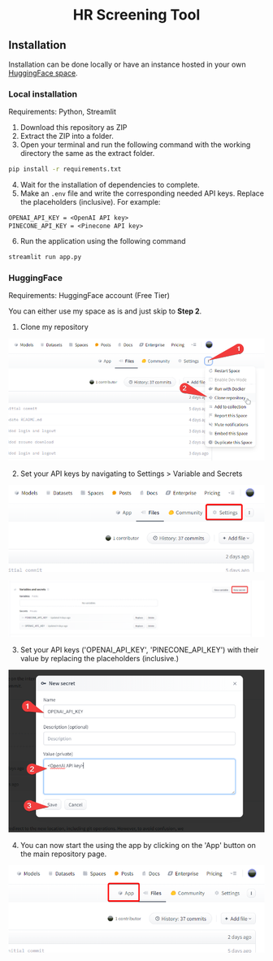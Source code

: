 <h1 align="center">HR Screening Tool</h1>

## Installation

Installation can be done locally or have an instance hosted in your own [HuggingFace space](https://huggingface.co/spaces).

### Local installation

Requirements: Python, Streamlit

1. Download this repository as ZIP
2. Extract the ZIP into a folder.
3. Open your terminal and run the following command with the working directory the same as the extract folder.

```bash
pip install -r requirements.txt
```
4. Wait for the installation of dependencies to complete.
5. Make an `.env` file and write the corresponding needed API keys. Replace the placeholders (inclusive). For example:

```env
OPENAI_API_KEY = <OpenAI API key>
PINECONE_API_KEY = <Pinecone API key>
```
6. Run the application using the following command
```bash
streamlit run app.py
```

### HuggingFace

Requirements: HuggingFace account (Free Tier)

You can either use my space as is and just skip to **Step 2**.

1. Clone my repository

![](https://github.com/iragca/HR-Screening-Tool/blob/main/docs/brave_vU07N8VQ11.png?raw=true)


2. Set your API keys by navigating to Settings > Variable and Secrets

![](https://github.com/iragca/HR-Screening-Tool/blob/main/docs/brave_6lBnGhWTE4.png?raw=true)

![](https://github.com/iragca/HR-Screening-Tool/blob/main/docs/brave_jKUWhHLjcF.png?raw=true)

3. Set your API keys ('OPENAI_API_KEY', 'PINECONE_API_KEY') with their value by replacing the placeholders (inclusive.)

![](https://github.com/iragca/HR-Screening-Tool/blob/main/docs/brave_nBeqDrwLnQ.png?raw=true)

4. You can now start the using the app by clicking on the 'App' button on the main repository page.

![](https://github.com/iragca/HR-Screening-Tool/blob/main/docs/brave_d30L5ZBh04.png?raw=true)
